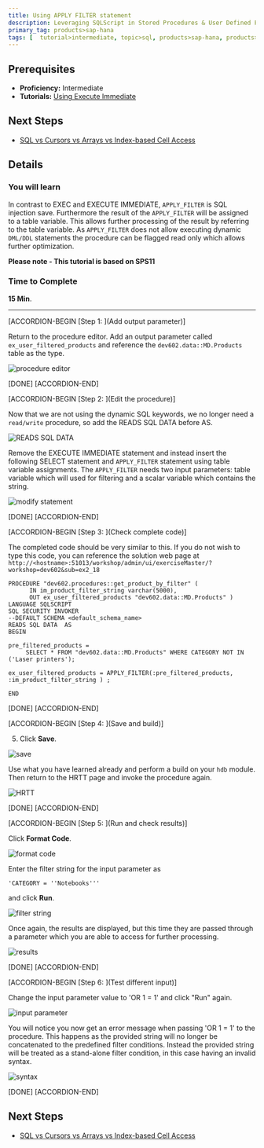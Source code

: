 ```yaml
---
title: Using APPLY FILTER statement
description: Leveraging SQLScript in Stored Procedures & User Defined Functions
primary_tag: products>sap-hana
tags: [  tutorial>intermediate, topic>sql, products>sap-hana, products>sap-hana\,-express-edition  ]
---
```

## Prerequisites  
- **Proficiency:** Intermediate
- **Tutorials:** [Using Execute Immediate](http://www.sap.com/developer/tutorials/xsa-sqlscript-execute.html)

## Next Steps
- [SQL vs Cursors vs Arrays vs Index-based Cell Access](http://www.sap.com/developer/tutorials/xsa-sqlscript-sql-cursor.html)

## Details
### You will learn  
In contrast to EXEC and EXECUTE IMMEDIATE, `APPLY_FILTER` is SQL injection save. Furthermore the result of the `APPLY_FILTER` will be assigned to a table variable. This allows further processing of the result by referring to the table variable. As `APPLY_FILTER` does not allow executing dynamic `DML/DDL` statements the procedure can be flagged read only which allows further optimization.

**Please note - This tutorial is based on SPS11**

### Time to Complete
**15 Min**.

---


[ACCORDION-BEGIN [Step 1: ](Add output parameter)]

Return to the procedure editor. Add an output parameter called `ex_user_filtered_products` and reference the `dev602.data::MD.Products` table as the type.

![procedure editor](1.png)

[DONE]
[ACCORDION-END]

[ACCORDION-BEGIN [Step 2: ](Edit the procedure)]

Now that we are not using the dynamic SQL keywords, we no longer need a `read/write` procedure, so add the READS SQL DATA before AS.

![READS SQL DATA](2.png)

Remove the EXECUTE IMMEDIATE statement and instead insert the following SELECT statement and `APPLY_FILTER` statement using table variable assignments. The `APPLY_FILTER` needs two input parameters: table variable which will used for filtering and a scalar variable which contains the string.

![modify statement](3.png)

[DONE]
[ACCORDION-END]

[ACCORDION-BEGIN [Step 3: ](Check complete code)]

The completed code should be very similar to this. If you do not wish to type this code, you can reference the solution web page at `http://<hostname>:51013/workshop/admin/ui/exerciseMaster/?workshop=dev602&sub=ex2_18`

```
PROCEDURE "dev602.procedures::get_product_by_filter" (      IN im_product_filter_string varchar(5000),      OUT ex_user_filtered_products "dev602.data::MD.Products" )LANGUAGE SQLSCRIPTSQL SECURITY INVOKER--DEFAULT SCHEMA <default_schema_name>READS SQL DATA  ASBEGINpre_filtered_products =     SELECT * FROM "dev602.data::MD.Products" WHERE CATEGORY NOT IN ('Laser printers');ex_user_filtered_products = APPLY_FILTER(:pre_filtered_products, :im_product_filter_string ) ;END
```

[DONE]
[ACCORDION-END]

[ACCORDION-BEGIN [Step 4: ](Save and build)]

5. Click **Save**.

![save](5.png)

Use what you have learned already and perform a build on your `hdb` module. Then return to the HRTT page and invoke the procedure again.

![HRTT](6.png)

[DONE]
[ACCORDION-END]

[ACCORDION-BEGIN [Step 5: ](Run and check results)]

Click **Format Code**.

![format code](7.png)

Enter the filter string for the input parameter as

```
'CATEGORY = ''Notebooks'''
```
and click **Run**.

![filter string](8.png)



Once again, the results are displayed, but this time they are passed through a parameter which you are able to access for further processing.

![results](9.png)

[DONE]
[ACCORDION-END]

[ACCORDION-BEGIN [Step 6: ](Test different input)]

Change the input parameter value to 'OR 1 = 1' and click "Run" again.

![input parameter](10.png)

You will notice you now get an error message when passing 'OR 1 = 1' to the procedure. This happens as the provided string will no longer be concatenated to the predefined filter conditions. Instead the provided string will be treated as a stand-alone filter condition, in this case having an invalid syntax.

![syntax](11.png)

[DONE]
[ACCORDION-END]


## Next Steps
- [SQL vs Cursors vs Arrays vs Index-based Cell Access](http://www.sap.com/developer/tutorials/xsa-sqlscript-sql-cursor.html)
